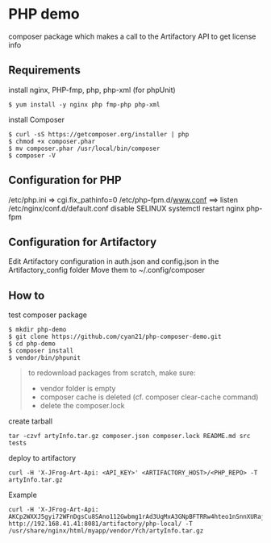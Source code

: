 # PHP demo

composer package which makes a call to the Artifactory API to get license info


## Requirements

install nginx, PHP-fmp, php, php-xml (for phpUnit)

```
$ yum install -y nginx php fmp-php php-xml
```

install Composer

```
$ curl -sS https://getcomposer.org/installer | php
$ chmod +x composer.phar
$ mv composer.phar /usr/local/bin/composer
$ composer -V

```

## Configuration for PHP

/etc/php.ini => cgi.fix_pathinfo=0
/etc/php-fpm.d/www.conf ==> listen
/etc/nginx/conf.d/default.conf
disable SELINUX 
systemctl restart nginx php-fpm


## Configuration for Artifactory

Edit Artifactory configuration in auth.json and config.json in the Artifactory_config folder
Move them to ~/.config/composer


## How to 

test composer package

```
$ mkdir php-demo
$ git clone https://github.com/cyan21/php-composer-demo.git
$ cd php-demo
$ composer install
$ vendor/bin/phpunit
```

> to redownload packages from scratch, make sure:
>  - vendor folder is empty
>  - composer cache is deleted (cf. composer clear-cache command)
>  - delete the composer.lock


create tarball 

```
tar -czvf artyInfo.tar.gz composer.json composer.lock README.md src tests
```


deploy to artifactory

```
curl -H 'X-JFrog-Art-Api: <API_KEY>' <ARTIFACTORY_HOST>/<PHP_REPO> -T artyInfo.tar.gz

```

Example 

```
curl -H 'X-JFrog-Art-Api: AKCp2WXXJ5gyi72WFnDgsCu8SAno112Gwbmg1rAd3UqMxA3GNpBFTRRw4hteo1nSnnXURajae' http://192.168.41.41:8081/artifactory/php-local/ -T /usr/share/nginx/html/myapp/vendor/Ych/artyInfo.tar.gz
```
